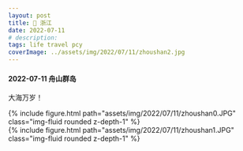 ```yaml
---
layout: post
title: 👭 浙江
date: 2022-07-11
# description: 
tags: life travel pcy
coverImage: ../assets/img/2022/07/11/zhoushan2.jpg
---
```


#### 2022-07-11 舟山群岛

大海万岁！

<div class="row justify-content-sm-center">
    <div class="col-sm-6 mt-3 mt-md-0">
        {% include figure.html path="assets/img/2022/07/11/zhoushan0.JPG" class="img-fluid rounded z-depth-1" %}
    </div>
    <div class="col-sm-6 mt-3 mt-md-0">
        {% include figure.html path="assets/img/2022/07/11/zhoushan1.JPG" class="img-fluid rounded z-depth-1" %}
    </div>
</div>